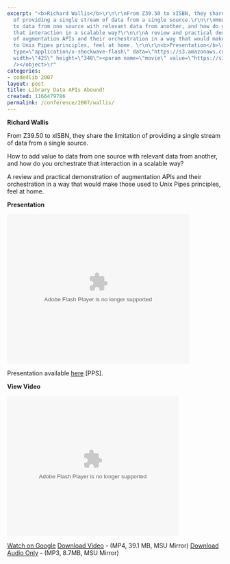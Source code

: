```yaml
---
excerpt: "<b>Richard Wallis</b>\r\n\r\nFrom Z39.50 to xISBN, they share the limitation
  of providing a single stream of data from a single source.\r\n\r\nHow to add value
  to data from one source with relevant data from another, and how do you orchestrate
  that interaction in a scalable way?\r\n\r\nA review and practical demonstration
  of augmentation APIs and their orchestration in a way that would make those used
  to Unix Pipes principles, feel at home. \r\n\r\n<b>Presentation</b>\r\n\r\n<object
  type=\"application/x-shockwave-flash\" data=\"https://s3.amazonaws.com:443/slideshare/ssplayer.swf?id=34985&doc=library-data-apis-abound-11252\"
  width=\"425\" height=\"348\"><param name=\"movie\" value=\"https://s3.amazonaws.com:443/slideshare/ssplayer.swf?id=34985&doc=library-data-apis-abound-11252\"
  /></object>\r"
categories:
- code4lib 2007
layout: post
title: Library Data APIs Abound!
created: 1166479786
permalink: /conference/2007/wallis/
---
```

<b>Richard Wallis</b>

From Z39.50 to xISBN, they share the limitation of providing a single stream of data from a single source.

How to add value to data from one source with relevant data from another, and how do you orchestrate that interaction in a scalable way?

A review and practical demonstration of augmentation APIs and their orchestration in a way that would make those used to Unix Pipes principles, feel at home.

<b>Presentation</b>

<object type="application/x-shockwave-flash" data="https://s3.amazonaws.com:443/slideshare/ssplayer.swf?id=34985&doc=library-data-apis-abound-11252" width="425" height="348"><param name="movie" value="https://s3.amazonaws.com:443/slideshare/ssplayer.swf?id=34985&doc=library-data-apis-abound-11252" /></object>

Presentation available <a href="http://talis.s3.amazonaws.com/rjw-Code4lib2007.pps">here</a> [PPS].

<b>View Video</b>

<embed style="width:400px; height:326px;" id="VideoPlayback" type="application/x-shockwave-flash" src="http://video.google.com/googleplayer.swf?docId=-4530586274066457436&hl=en" flashvars=""> </embed>

<a href="http://video.google.com/videoplay?docid=-4530586274066457436&hl=en">Watch on Google</a>
<a href="http://streaming.msu.edu/storemedia/download/ebyryan/code4lib07/code4lib07_pres_apis_abound_wallis.mp4">Download Video</a> - (MP4, 39.1 MB, MSU Mirror)
<a href="http://streaming.msu.edu/storemedia/download/ebyryan/c4l07audio/d1/code4lib07_pres_apis_abound_wallis.mp3">Download Audio Only</a> - (MP3, 8.7MB, MSU Mirror)
